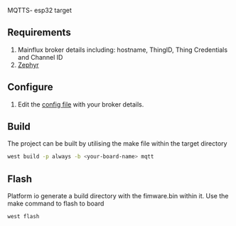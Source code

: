 MQTTS- esp32 target

## Requirements

1. Mainflux broker details including: hostname, ThingID, Thing Credentials and Channel ID
2. [Zephyr](https://www.zephyrproject.org/)

## Configure

1. Edit the [config file](include/config.h) with your broker details.

## Build

The project can be built by utilising the make file within the target directory

```bash
west build -p always -b <your-board-name> mqtt
```

## Flash

Platform io generate a build directory with the fimware.bin within it. Use the make command to flash to board

```bash
west flash
```
